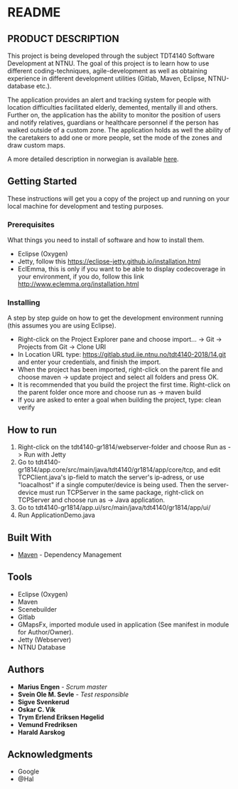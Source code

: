 README
=======



## PRODUCT DESCRIPTION

This project is being developed through the subject TDT4140 Software Development at NTNU.
The goal of this project is to learn how to use different coding-techniques, agile-development 
as well as obtaining experience in different development utilities (Gitlab, Maven, Eclipse, 
NTNU-database etc.).

The application provides an alert and tracking system for people with location 
difficulties facilitated elderly, demented, mentally ill and others. Further on,
the application has the ability to monitor the position of users and notify 
relatives, guardians or healthcare personnel if the person has walked outside 
of a custom zone. The application holds as well the ability of the caretakers 
to add one or more people, set the mode of the zones and draw custom maps.

A more detailed description in norwegian is available [here](https://gitlab.stud.iie.ntnu.no/tdt4140-2018/14/wikis/home).




## Getting Started

These instructions will get you a copy of the project up and running on your local machine for development and testing purposes.

### Prerequisites

What things you need to install of software and how to install them.

- Eclipse (Oxygen)
- Jetty, follow this https://eclipse-jetty.github.io/installation.html
- EclEmma, this is only if you want to be able to display codecoverage in your environment, if you do, follow this link http://www.eclemma.org/installation.html

### Installing

A step by step guide on how to get the development environment running (this assumes you are using Eclipse).

- Right-click on the Project Explorer pane and choose import... -> Git -> Projects from Git -> Clone URI
- In Location URL type: https://gitlab.stud.iie.ntnu.no/tdt4140-2018/14.git and enter your credentials, and finish the import.
- When the project has been imported, right-click on the parent file and choose maven -> update project and select all folders and press OK.
- It is recommended that you build the project the first time. Right-click on the parent folder once more and choose run as -> maven build
- If you are asked to enter a goal when building the project, type: clean verify


## How to run

1.   Right-click on the tdt4140-gr1814/webserver-folder and choose Run as -> Run with Jetty
2.   Go to tdt4140-gr1814/app.core/src/main/java/tdt4140/gr1814/app/core/tcp, and edit TCPClient.java's ip-field to match the server's ip-adress, 
     or use "loacalhost" if a single computer/device is being used. Then the server-device must run TCPServer in the same package, right-click 
     on TCPServer and choose run as -> Java application.
3.   Go to tdt4140-gr1814/app.ui/src/main/java/tdt4140/gr1814/app/ui/
4.   Run ApplicationDemo.java



## Built With
* [Maven](https://maven.apache.org/) - Dependency Management


## Tools

- Eclipse (Oxygen)
- Maven
- Scenebuilder
- Gitlab
- GMapsFx, imported module used in application (See manifest in module for Author/Owner).
- Jetty (Webserver)
- NTNU Database


## Authors

* **Marius Engen** - *Scrum master*
* **Svein Ole M. Sevle** - *Test responsible*
* **Sigve Svenkerud**
* **Oskar C. Vik**
* **Trym Erlend Eriksen Høgelid**
* **Vemund Fredriksen**
* **Harald Aarskog**

## Acknowledgments

* Google
* @Hal